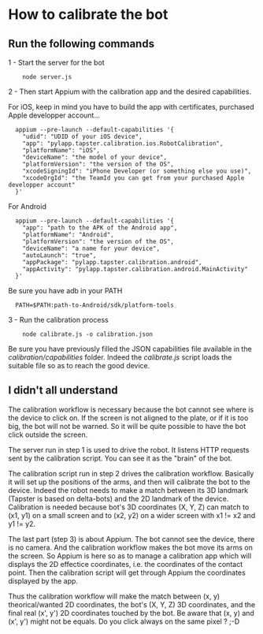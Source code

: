 # How to calibrate the bot

## Run the following commands

1 - Start the server for the bot
```shell
	node server.js
```

2 - Then start Appium with the calibration app and the desired capabilities.

For iOS, keep in mind you have to build the app with certificates, purchased Apple developper account...
```shell
  appium --pre-launch --default-capabilities '{
    "udid": "UDID of your iOS device",
    "app": "pylapp.tapster.calibration.ios.RobotCalibration",
    "platformName": "iOS",
    "deviceName": "the model of your device",
    "platformVersion": "the version of the OS",
    "xcodeSigningId": "iPhone Developer (or something else you use)",
    "xcodeOrgId": "the TeamId you can get from your purchased Apple developper account"
  }'
```

For Android
```shell
  appium --pre-launch --default-capabilities '{
    "app": "path to the APK of the Android app",
    "platformName": "Android",
    "platformVersion": "the version of the OS",
    "deviceName": "a name for your device",
    "autoLaunch": "true",
    "appPackage": "pylapp.tapster.calibration.android",
    "appActivity": "pylapp.tapster.calibration.android.MainActivity"
  }'
```

Be sure you have adb in your PATH
```shell
  PATH=$PATH:path-to-Android/sdk/platform-tools
```

3 - Run the calibration process
```shell
	node calibrate.js -o calibration.json
```

Be sure you have previously filled the JSON capabilities file available in the _calibration/capabilities_ folder.
Indeed the _calibrate.js_ script loads the suitable file so as to reach the good device.


## I didn't all understand

The calibration workflow is necessary because the bot cannot see where is the device to click on.
If the screen is not aligned to the plate, or if it is too big, the bot will not be warned.
So it will be quite possible to have the bot click outside the screen.  

The server run in step 1 is used to drive the robot. It listens HTTP requests sent by the calibration script.
You can see it as the "brain" of the bot.  

The calibration script run in step 2 drives the calibration workflow.
Basically it will set up the positions of the arms, and then will calibrate the bot to the device.
Indeed the robot needs to make a match between its 3D landmark (Tapster is based on delta-bots) and the 2D landmark of the device.
Calibration is needed because bot's 3D coordinates (X, Y, Z) can match to (x1, y1) on a small screen and to (x2, y2) on a wider screen with x1 != x2 and y1 != y2.  

The last part (step 3) is about Appium. The bot cannot see the device, there is no camera. And the calibration workflow makes the bot move its arms on the screen.
So Appium is here so as to manage a calibration app which will displays the 2D effectice coordinates, i.e. the coordinates of the contact point.
Then the calibration script will get through Appium the coordinates displayed by the app.  

Thus the calibration workflow will make the match between (x, y) theorical/wanted 2D coordinates, the bot's (X, Y, Z) 3D coordinates, and the final real (x', y') 2D coordinates touched by the bot.
Be aware that (x, y) and (x', y') might not be equals. Do you click always on the same pixel ? ;-D
